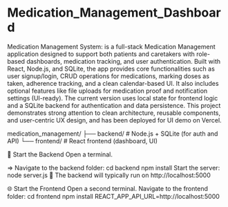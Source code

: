 # Medication_Management_Dashboard
Medication Management System: is a full-stack Medication Management application designed to support both patients and caretakers with role-based dashboards, medication tracking, and user authentication. Built with React, Node.js, and SQLite, the app provides core functionalities such as user signup/login, CRUD operations for medications, marking doses as taken, adherence tracking, and a clean calendar-based UI. It also includes optional features like file uploads for medication proof and notification settings (UI-ready). The current version uses local state for frontend logic and a SQLite backend for authentication and data persistence. This project demonstrates strong attention to clean architecture, reusable components, and user-centric UX design, and has been deployed for UI demo on Vercel.

medication_management/
├── backend/     # Node.js + SQLite (for auth and API)
└── frontend/    # React frontend (dashboard, UI)


🚀 Start the Backend
Open a terminal.

=> Navigate to the backend folder:
cd backend
npm install
Start the server:
node server.js
📝 The backend will typically run on http://localhost:5000


🌐 Start the Frontend
Open a second terminal.
Navigate to the frontend folder:
cd frontend
npm install
REACT_APP_API_URL=http://localhost:5000
